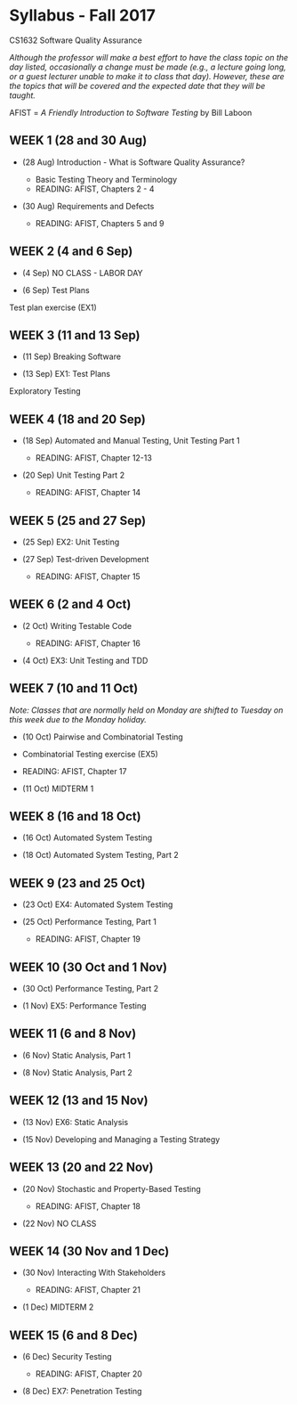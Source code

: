 # Syllabus - Fall 2017
CS1632 Software Quality Assurance

_Although the professor will make a best effort to have the class topic on the day listed, occasionally a change must be made (e.g., a lecture going long, or a guest lecturer unable to make it to class that day).  However, these are the topics that will be covered and the expected date that they will be taught._

AFIST = _A Friendly Introduction to Software Testing_ by Bill Laboon

## WEEK 1 (28 and 30 Aug)
* (28 Aug) Introduction - What is Software Quality Assurance?
  * Basic Testing Theory and Terminology
  * READING: AFIST, Chapters 2 - 4

* (30 Aug) Requirements and Defects
  * READING: AFIST, Chapters 5 and 9

## WEEK 2 (4 and 6 Sep)

* (4 Sep) NO CLASS - LABOR DAY

* (6 Sep) Test Plans

Test plan exercise (EX1)

## WEEK 3 (11 and 13 Sep)

* (11 Sep) Breaking Software

* (13 Sep) EX1: Test Plans

Exploratory Testing

## WEEK 4 (18 and 20 Sep)

* (18 Sep) Automated and Manual Testing, Unit Testing Part 1
  * READING: AFIST, Chapter 12-13
  
* (20 Sep) Unit Testing Part 2
  * READING: AFIST, Chapter 14

## WEEK 5 (25 and 27 Sep)

* (25 Sep) EX2: Unit Testing

* (27 Sep) Test-driven Development
  * READING: AFIST, Chapter 15

## WEEK 6 (2 and 4 Oct)

* (2 Oct) Writing Testable Code
  * READING: AFIST, Chapter 16

* (4 Oct) EX3: Unit Testing and TDD

## WEEK 7 (10 and 11 Oct)

_Note: Classes that are normally held on Monday are shifted to Tuesday on this week due to the Monday holiday._

  * (10 Oct) Pairwise and Combinatorial Testing
  * Combinatorial Testing exercise (EX5)
  * READING: AFIST, Chapter 17

  * (11 Oct) MIDTERM 1

## WEEK 8 (16 and 18 Oct)

* (16 Oct) Automated System Testing

* (18 Oct) Automated System Testing, Part 2

## WEEK 9 (23 and 25 Oct)

* (23 Oct) EX4: Automated System Testing

* (25 Oct) Performance Testing, Part 1
  * READING: AFIST, Chapter 19

## WEEK 10 (30 Oct and 1 Nov)

* (30 Oct) Performance Testing, Part 2

* (1 Nov) EX5: Performance Testing

## WEEK 11 (6 and 8 Nov)

* (6 Nov) Static Analysis, Part 1

* (8 Nov) Static Analysis, Part 2

## WEEK 12 (13 and 15 Nov)

* (13 Nov) EX6: Static Analysis

* (15 Nov) Developing and Managing a Testing Strategy 

## WEEK 13 (20 and 22 Nov)

* (20 Nov) Stochastic and Property-Based Testing
  * READING: AFIST, Chapter 18 

* (22 Nov) NO CLASS

## WEEK 14 (30 Nov and 1 Dec)

* (30 Nov) Interacting With Stakeholders
  * READING: AFIST, Chapter 21

* (1 Dec) MIDTERM 2

## WEEK 15 (6 and 8 Dec)

* (6 Dec) Security Testing
  * READING: AFIST, Chapter 20

* (8 Dec) EX7: Penetration Testing










